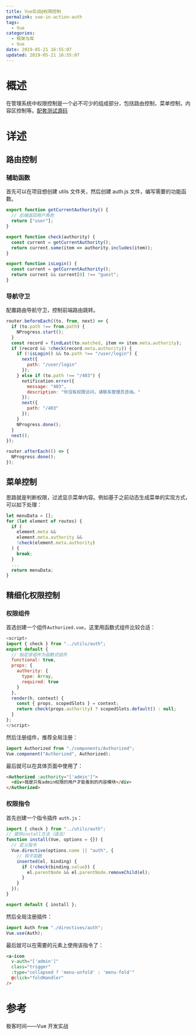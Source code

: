 ```yaml
---
title: Vue实战@权限控制
permalink: vue-in-action-auth
tags:
  - Vue
categories:
  - 框架与库
  - Vue
date: 2019-05-21 16:55:07
updated: 2019-05-21 16:55:07
---
```


# 概述

在管理系统中权限控制是一个必不可少的组成部分，包括路由控制，菜单控制，内容区控制等。[配套测试源码](https://github.com/jovysun/Vue-my-pro)

<!-- more -->

# 详述

## 路由控制

### 辅助函数

首先可以在项目想创建 utils 文件夹，然后创建 auth.js 文件，编写需要的功能函数。

```js
export function getCurrentAuthority() {
  // 后端返回用户角色
  return ["user"];
}

export function check(authority) {
  const current = getCurrentAuthority();
  return current.some(item => authority.includes(item));
}

export function isLogin() {
  const current = getCurrentAuthority();
  return current && current[0] !== "guest";
}
```

### 导航守卫

配置路由导航守卫，控制前端路由跳转。

```js
router.beforeEach((to, from, next) => {
  if (to.path !== from.path) {
    NProgress.start();
  }
  const record = findLast(to.matched, item => item.meta.authority);
  if (record && !check(record.meta.authority)) {
    if (!isLogin() && to.path !== "/user/login") {
      next({
        path: "/user/login"
      });
    } else if (to.path !== "/403") {
      notification.error({
        message: "403",
        description: "你没有权限访问，请联系管理员咨询。"
      });
      next({
        path: "/403"
      });
    }
    NProgress.done();
  }
  next();
});

router.afterEach(() => {
  NProgress.done();
});
```

## 菜单控制

思路就是判断权限，过滤显示菜单内容。例如基于之前动态生成菜单的实现方式，可以如下处理：

```js
let menuData = [];
for (let element of routes) {
  if (
    element.meta &&
    element.meta.authority &&
    !check(element.meta.authority)
  ) {
    break;
  }
  ...
  return menuData;
}
```

## 精细化权限控制

### 权限组件

首选创建一个组件`Authorized.vue`，这里用函数式组件比较合适：

```js
<script>
import { check } from "../utils/auth";
export default {
  // 指定该组件为函数式组件
  functional: true,
  props: {
    authority: {
      type: Array,
      required: true
    }
  },
  render(h, context) {
    const { props, scopedSlots } = context;
    return check(props.authority) ? scopedSlots.default() : null;
  }
};
</script>
```

然后注册组件，推荐全局注册：

```js
import Authorized from "./components/Authorized";
Vue.component("Authorized", Authorized);
```

最后就可以在具体页面中使用了：

```html
<Authorized :authority="['admin']">
  <div>我是只有admin权限的用户才能看到的内容模块</div>
</Authorized>
```

### 权限指令

首先创建一个指令插件 `auth.js`：

```js
import { check } from "../utils/auth";
// 提供install方法（语法）
function install(Vue, options = {}) {
  // 定义指令
  Vue.directive(options.name || "auth", {
    // 钩子函数
    inserted(el, binding) {
      if (!check(binding.value)) {
        el.parentNode && el.parentNode.removeChild(el);
      }
    }
  });
}

export default { install };
```

然后全局注册插件：

```js
import Auth from "./directives/auth";
Vue.use(Auth);
```

最后就可以在需要的元素上使用该指令了：

```html
<a-icon
  v-auth="['admin']"
  class="trigger"
  :type="collapsed ? 'menu-unfold' : 'menu-fold'"
  @click="foldHandler"
/>
```

# 参考

极客时间——Vue 开发实战

